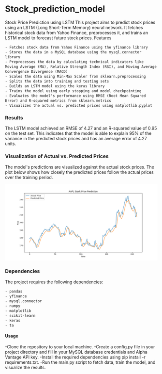 # Stock_prediction_model

Stock Price Prediction using LSTM
This project aims to predict stock prices using an LSTM (Long Short-Term Memory) neural network. It fetches historical stock data from Yahoo Finance, preprocesses it, and trains an LSTM model to forecast future stock prices.
Features

    - Fetches stock data from Yahoo Finance using the yfinance library
    - Stores the data in a MySQL database using the mysql.connector library
    - Preprocesses the data by calculating technical indicators like Moving Average (MA), Relative Strength Index (RSI), and Moving Average Convergence Divergence (MACD)
    - Scales the data using Min-Max Scaler from sklearn.preprocessing
    - Splits the data into training and testing sets
    - Builds an LSTM model using the keras library
    - Trains the model using early stopping and model checkpointing
    - Evaluates the model's performance using RMSE (Root Mean Squared Error) and R-squared metrics from sklearn.metrics
    - Visualizes the actual vs. predicted prices using matplotlib.pyplot


### Results
The LSTM model achieved an RMSE of 4.27 and an R-squared value of 0.95 on the test set. This indicates that the model is able to explain 95% of the variance in the predicted stock prices and has an average error of 4.27 units.

### Visualization of Actual vs. Predicted Prices

The model's predictions are visualized against the actual stock prices. The plot below shows how closely the predicted prices follow the actual prices over the training period.

![Actual vs. Predicted Prices](stock_model_2.png)

### Dependencies
The project requires the following dependencies:

    - pandas
    - yfinance
    - mysql.connector
    - numpy
    - matplotlib
    - scikit-learn
    - keras
    - ta

#### Usage

-Clone the repository to your local machine.
-Create a config.py file in your project directory and fill in your MySQL database credentials and Alpha Vantage API key.
-Install the required dependencies using pip install -r requirements.txt.
-Run the main.py script to fetch data, train the model, and visualize the results.


